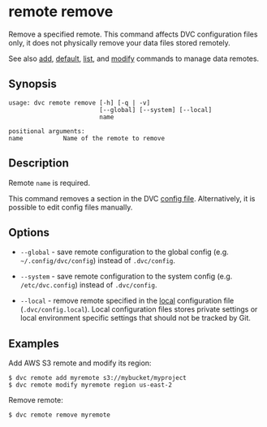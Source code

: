# remote remove

Remove a specified remote. This command affects DVC configuration files only, it
does not physically remove your data files stored remotely.

See also [add](/doc/commands-reference/remote-add),
[default](/doc/commands-reference/remote-default),
[list](/doc/commands-reference/remote-list), and
[modify](/doc/commands-reference/remote-modify) commands to manage data remotes.

## Synopsis

```usage
usage: dvc remote remove [-h] [-q | -v]
                         [--global] [--system] [--local]
                         name

positional arguments:
name           Name of the remote to remove
```

## Description

Remote `name` is required.

This command removes a section in the DVC
[config file](/doc/user-guide/dvc-files-and-directories). Alternatively, it is
possible to edit config files manually.

## Options

- `--global` - save remote configuration to the global config (e.g.
  `~/.config/dvc/config`) instead of `.dvc/config`.

- `--system` - save remote configuration to the system config (e.g.
  `/etc/dvc.config`) instead of `.dvc/config`.

- `--local` - remove remote specified in the
  [local](/doc/user-guide/dvc-files-and-directories) configuration file
  (`.dvc/config.local`). Local configuration files stores private settings or
  local environment specific settings that should not be tracked by Git.

## Examples

Add AWS S3 remote and modify its region:

```dvc
$ dvc remote add myremote s3://mybucket/myproject
$ dvc remote modify myremote region us-east-2
```

Remove remote:

```dvc
$ dvc remote remove myremote
```
